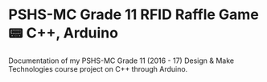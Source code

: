# PSHS-MC Grade 11 RFID Raffle Game :pager: C++, Arduino

Documentation of my PSHS-MC Grade 11 (2016 - 17) Design & Make Technologies course project on C++ through Arduino.

